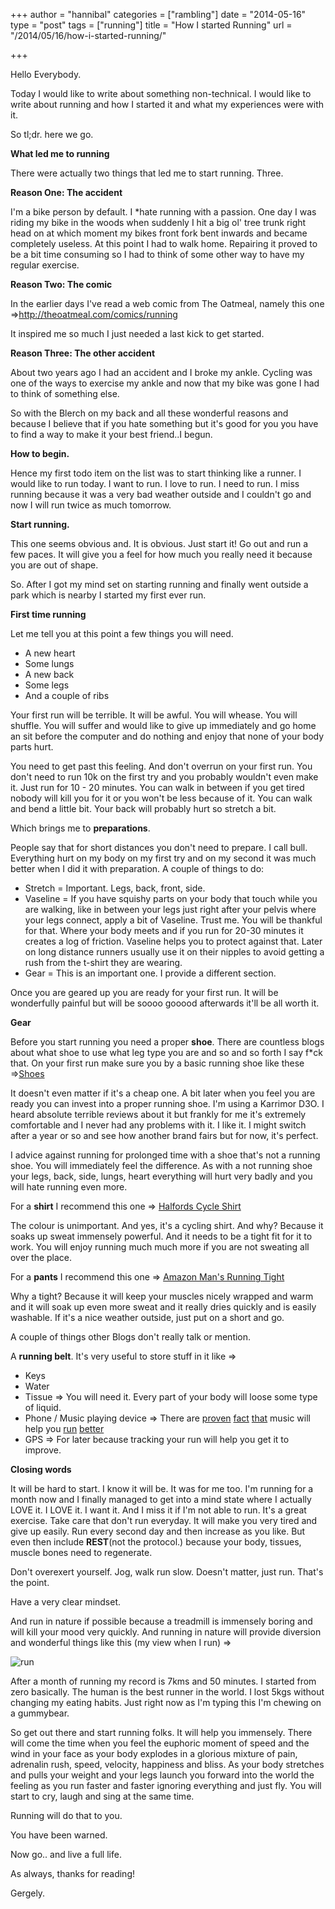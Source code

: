 +++
author = "hannibal"
categories = ["rambling"]
date = "2014-05-16"
type = "post"
tags = ["running"]
title = "How I started Running"
url = "/2014/05/16/how-i-started-running/"

+++

Hello Everybody.

Today I would like to write about something non-technical. I would like to write about running and how I started it and what my experiences were with it.

So tl;dr. here we go.

**What led me to running**

There were actually two things that led me to start running. Three.

**Reason One: The accident**

I'm a bike person by default. I *hate running with a passion. One day I was riding my bike in the woods when suddenly I hit a big ol' tree trunk right head on at which moment my bikes front fork bent inwards and became completely useless. At this point I had to walk home. Repairing it proved to be a bit time consuming so I had to think of some other way to have my regular exercise.

**Reason Two: The comic**

In the earlier days I've read a web comic from The Oatmeal, namely this one =><a href="http://theoatmeal.com/comics/running" target="_blank">http://theoatmeal.com/comics/running</a>

It inspired me so much I just needed a last kick to get started.

**Reason Three: The other accident**

About two years ago I had an accident and I broke my ankle. Cycling was one of the ways to exercise my ankle and now that my bike was gone I had to think of something else.

So with the Blerch on my back and all these wonderful reasons and because I believe that if you hate something but it's good for you you have to find a way to make it your best friend..I begun.

**How to begin.**

Hence my first todo item on the list was to start thinking like a runner. I would like to run today. I want to run. I love to run. I need to run. I miss running because it was a very bad weather outside and I couldn't go and now I will run twice as much tomorrow.

**Start running.**

This one seems obvious and. It is obvious. Just start it! Go out and run a few paces. It will give you a feel for how much you really need it because you are out of shape.

So. After I got my mind set on starting running and finally went outside a park which is nearby I started my first ever run.

**First time running**

Let me tell you at this point a few things you will need.

- A new heart
- Some lungs
- A new back
- Some legs
- And a couple of ribs

Your first run will be terrible. It will be awful. You will whease. You will shuffle. You will suffer and would like to give up immediately and go home an sit before the computer and do nothing and enjoy that none of your body parts hurt.

You need to get past this feeling. And don't overrun on your first run. You don't need to run 10k on the first try and you probably wouldn't even make it. Just run for 10 - 20 minutes. You can walk in between if you get tired nobody will kill you for it or you won't be less because of it. You can walk and bend a little bit. Your back will probably hurt so stretch a bit.

Which brings me to **preparations**.

People say that for short distances you don't need to prepare. I call bull. Everything hurt on my body on my first try and on my second it was much better when I did it with preparation. A couple of things to do:

- Stretch = Important. Legs, back, front, side.
- Vaseline = If you have squishy parts on your body that touch while you are walking, like in between your legs just right after your pelvis where your legs connect, apply a bit of Vaseline. Trust me. You will be thankful for that. Where your body meets and if you run for 20-30 minutes it creates a log of friction. Vaseline helps you to protect against that. Later on long distance runners usually use it on their nipples to avoid getting a rush from the t-shirt they are wearing.
- Gear = This is an important one. I provide a different section.

Once you are geared up you are ready for your first run. It will be wonderfully painful but will be soooo gooood afterwards it'll be all worth it.

**Gear**

Before you start running you need a proper **shoe**. There are countless blogs about what shoe to use what leg type you are and so and so forth I say f*ck that. On your first run make sure you by a basic running shoe like these =><a href="http://www.dickssportinggoods.com/family/index.jsp?categoryId=4418011&lmdn=Price&fr=StorePrice%2FDSP%2F00005001%2F00010000&fbc=1&fbn=StorePrice%7C%2450.01+-+%24100.00" target="_blank">Shoes</a>

It doesn't even matter if it's a cheap one. A bit later when you feel you are ready you can invest into a proper running shoe. I'm using a Karrimor D3O. I heard absolute terrible reviews about it but frankly for me it's extremely comfortable and I never had any problems with it. I like it. I might switch after a year or so and see how another brand fairs but for now, it's perfect.

I advice against running for prolonged time with a shoe that's not a running shoe. You will immediately feel the difference. As with a not running shoe your legs, back, side, lungs, heart everything will hurt very badly and you will hate running even more.

For a **shirt** I recommend this one => <a href="http://www.halfords.com/webapp/wcs/stores/servlet/product_storeId_10001_catalogId_10151_productId_971728_langId_-1_categoryId_271427" target="_blank">Halfords Cycle Shirt</a>

The colour is unimportant. And yes, it's a cycling shirt. And why? Because it soaks up sweat immensely powerful. And it needs to be a tight fit for it to work. You will enjoy running much much more if you are not sweating all over the place.

For a **pants** I recommend this one => <a href="http://www.amazon.co.uk/Ultrasport-Mens-Quick-Dry-Function-Running-Tights/dp/B006HCSJS0/ref=sr_1_7?s=clothing&ie=UTF8&qid=1400268729&sr=1-7&keywords=running+pants" target="_blank">Amazon Man's Running Tight</a>

Why a tight? Because it will keep your muscles nicely wrapped and warm and it will soak up even more sweat and it really dries quickly and is easily washable. If it's a nice weather outside, just put on a short and go.

A couple of things other Blogs don't really talk or mention.

A **running belt**. It's very useful to store stuff in it like =>

- Keys
- Water
- Tissue => You will need it. Every part of your body will loose some type of liquid.
- Phone / Music playing device => There are <a href="http://www.theguardian.com/lifeandstyle/2012/apr/22/does-music-help-you-run-faster" target="_blank">proven</a> <a href="http://naturalrunningcenter.com/2013/02/10/music-2/" target="_blank">fact</a> <a href="http://runnersconnect.net/running-training-articles/does-music-help-you-run-faster/" target="_blank">that</a> music will help you <a href="http://www.bostonmagazine.com/health/blog/2013/04/03/music-working-out/" target="_blank">run</a> <a href="http://www.nhs.uk/Livewell/c25k/Pages/running-music.aspx" target="_blank">better</a>
- GPS => For later because tracking your run will help you get it to improve.

**Closing words**

It will be hard to start. I know it will be. It was for me too. I'm running for a month now and I finally managed to get into a mind state where I actually LOVE it. I LOVE it. I want it. And I miss it if I'm not able to run. It's a great exercise. Take care that don't run everyday. It will make you very tired and give up easily. Run every second day and then increase as you like. But even then include **REST**(not the protocol.) because your body, tissues, muscle bones need to regenerate.

Don't overexert yourself. Jog, walk run slow. Doesn't matter, just run. That's the point.

Have a very clear mindset.

And run in nature if possible because a treadmill is immensely boring and will kill your mood very quickly. And running in nature will provide diversion and wonderful things like this (my view when I run) =>

![run](https://pbs.twimg.com/media/BmpyfhcIgAM2pFf.jpg)

After a month of running my record is 7kms and 50 minutes. I started from zero basically. The human is the best runner in the world. I lost 5kgs without changing my eating habits. Just right now as I'm typing this I'm chewing on a gummybear.

So get out there and start running folks. It will help you immensely. There will come the time when you feel the euphoric moment of speed and the wind in your face as your body explodes in a glorious mixture of pain, adrenalin rush, speed, velocity, happiness and bliss. As your body stretches and pulls your weight and your legs launch you forward into the world the feeling as you run faster and faster ignoring everything and just fly. You will start to cry, laugh and sing at the same time.

Running will do that to you.

You have been warned.

Now go.. and live a full life.

As always, thanks for reading!

Gergely.